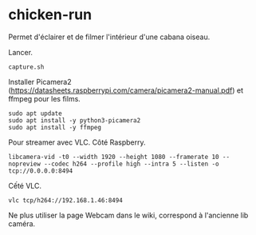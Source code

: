 # chicken-run

Permet d'éclairer et de filmer l'intérieur d'une cabana oiseau.

Lancer.

```
capture.sh
```

Installer Picamera2 (https://datasheets.raspberrypi.com/camera/picamera2-manual.pdf) et ffmpeg pour les films.

```
sudo apt update
sudo apt install -y python3-picamera2
sudo apt install -y ffmpeg
```

Pour streamer avec VLC. Côté Raspberry.

```
libcamera-vid -t0 --width 1920 --height 1080 --framerate 10 --nopreview --codec h264 --profile high --intra 5 --listen -o tcp://0.0.0.0:8494
```

Cếté VLC.


```
vlc tcp/h264://192.168.1.46:8494
```

Ne plus utiliser la page Webcam dans le wiki, correspond à l'ancienne lib caméra.
